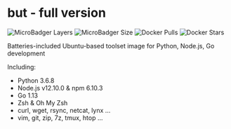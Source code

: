 # but - full version

![MicroBadger Layers](https://img.shields.io/microbadger/layers/an63/but?style=flat-square) ![MicroBadger Size](https://img.shields.io/microbadger/image-size/an63/but?style=flat-square) ![Docker Pulls](https://img.shields.io/docker/pulls/an63/but?style=flat-square) ![Docker Stars](https://img.shields.io/docker/stars/an63/but?style=flat-square)

Batteries-included Ubuntu-based toolset image for Python, Node.js, Go development

Including:

* Python 3.6.8
* Node.js v12.10.0 & npm 6.10.3
* Go 1.13
* Zsh & Oh My Zsh
* curl, wget, rsync, netcat, lynx ...
* vim, git, zip, 7z, tmux, htop ...
